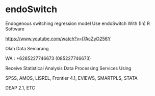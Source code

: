 # endoSwitch
Endogenous switching regression model Use endoSwitch With (In) R Software

https://www.youtube.com/watch?v=I7AcZyO256Y

Olah Data Semarang

WA : +6285227746673 (085227746673)

Receive Statistical Analysis Data Processing Services Using

SPSS, AMOS, LISREL, Frontier 4.1, EVIEWS, SMARTPLS, STATA

DEAP 2.1, ETC
